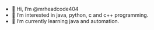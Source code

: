 - 👋 Hi, I’m @mrheadcode404
- 👀 I’m interested in java, python, c and c++ programming.
- 🌱 I’m currently learning java and automation.

<!---
mrheadcode404/mrheadcode404 is a ✨ special ✨ repository because its `README.md` (this file) appears on your GitHub profile.
You can click the Preview link to take a look at your changes.
--->
